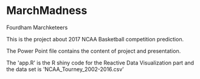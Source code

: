# MarchMadness
Fourdham Marchketeers

This is the project about 2017 NCAA Basketball competition prediction. 

The Power Point file contains the content of project and presentation.

The 'app.R' is the R shiny code for the Reactive Data Visualization part and the data set is 'NCAA_Tourney_2002-2016.csv'
